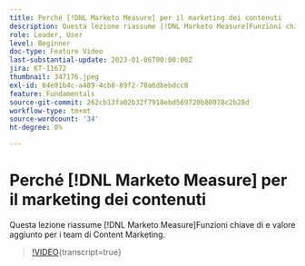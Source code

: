 ```yaml
---
title: Perché [!DNL Marketo Measure] per il marketing dei contenuti
description: Questa lezione riassume [!DNL Marketo Measure]Funzioni chiave di e valore aggiunto per i team di Content Marketing.
role: Leader, User
level: Beginner
doc-type: Feature Video
last-substantial-update: 2023-01-06T00:00:00Z
jira: KT-11672
thumbnail: 347176.jpeg
exl-id: 84e01b4c-a489-4cb8-89f2-70a6dbebdcc8
feature: Fundamentals
source-git-commit: 262cb13fa02b32f7918ebd569720b80078c2b28d
workflow-type: tm+mt
source-wordcount: '34'
ht-degree: 0%

---
```


# Perché [!DNL Marketo Measure] per il marketing dei contenuti

Questa lezione riassume [!DNL Marketo Measure]Funzioni chiave di e valore aggiunto per i team di Content Marketing.

>[!VIDEO](https://video.tv.adobe.com/v/347176/?learn=on){transcript=true}
